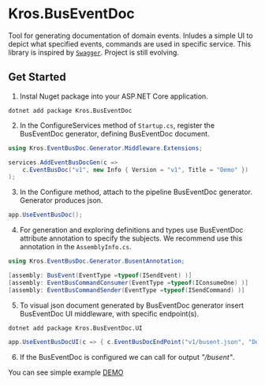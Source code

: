 # Kros.BusEventDoc

Tool for generating documentation of domain events. Inludes a simple UI to depict what specified events, commands are used in specific service.
This library is inspired by [`Swagger`](https://github.com/domaindrivendev/Swashbuckle.AspNetCore). Project is still evolving.

## Get Started

1. Instal Nuget package into your ASP.NET Core application.

```console
dotnet add package Kros.BusEventDoc
```

2. In the ConfigureServices method of `Startup.cs`, register the BusEventDoc generator, defining BusEventDoc document.

```csharp
using Kros.EventBusDoc.Generator.Middleware.Extensions;

services.AddEventBusDocGen(c =>
    c.EventBusDoc("v1", new Info { Version = "v1", Title = "Demo" })
);
```

3. In the Configure method, attach to the pipeline BusEventDoc generator. Generator produces json.

```csharp
app.UseEventBusDoc();
```

4. For generation and exploring definitions and types use BusEventDoc attribute annotation to specify the subjects.
We recommend use this annotation in the `AssemblyInfo.cs`.

```csharp
using Kros.EventBusDoc.Generator.BusentAnnotation;

[assembly: BusEvent(EventType =typeof(ISendEvent) )]
[assembly: EventBusCommandConsumer(EventType =typeof(IConsumeOne) )]
[assembly: EventBusCommandSender(EventType =typeof(ISendCommand) )]
```

5. To visual json document generated by BusEventDoc generator insert BusEventDoc UI middleware, with specific endpoint(s).

```console
dotnet add package Kros.BusEventDoc.UI
```

```csharp
app.UseEventBusDocUI(c => { c.EventBusDocEndPoint("v1/busent.json", "Demo"); });
```

6. If the BusEventDoc is configured we can call for output *"/busent"*.

You can see simple example [DEMO](https://github.com/Kros-sk/Kros.BusEventDoc/tree/master/demo/Kros.EventBusDoc.Demo)